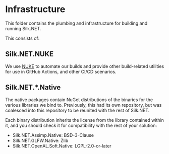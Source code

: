# Infrastructure

This folder contains the plumbing and infrastructure for building and running Silk.NET.

This consists of:

## Silk.NET.NUKE

We use [NUKE](https://nuke.build) to automate our builds and provide other build-related utilities for use in GitHub Actions, and other CI/CD scenarios.

## Silk.NET.*.Native

The native packages contain NuGet distributions of the binaries for the various libraries we bind to. Previously, this had its
own repository, but was coalesced into this repository to be reunited with the rest of Silk.NET.

Each binary distribution inherits the license from the library contained within it, and you should check it for
compatibility with the rest of your solution:

- Silk.NET.Assimp.Native: BSD-3-Clause
- Silk.NET.GLFW.Native: Zlib
- Silk.NET.OpenAL.Soft.Native: LGPL-2.0-or-later
